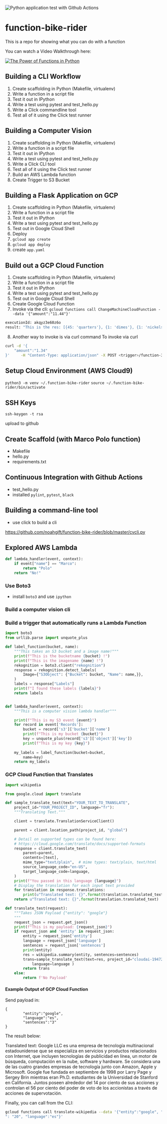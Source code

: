 ![Python application test with Github Actions](https://github.com/noahgift/function-bike-rider/workflows/Python%20application%20test%20with%20Github%20Actions/badge.svg)

# function-bike-rider
This is a repo for showing what you can do with a function

You can watch a Video Walkthrough here:


[![The Power of Functions in Python](https://img.youtube.com/vi/lN6OSIDpgyg/0.jpg)](https://youtu.be/lN6OSIDpgyg)

## Building a CLI Workflow

1.  Create scaffolding in Python (Makefile, virtualenv)
2.  Write a function in a script file
3.  Test it out in IPython
4.  Write a test using pytest and test_hello.py
5.  Write a Click commandline tool
6.  Test all of it using the Click test runner


## Building a Computer Vision

1.  Create scaffolding in Python (Makefile, virtualenv)
2.  Write a function in a script file
3.  Test it out in IPython
4.  Write a test using pytest and test_hello.py
5.  Write a Click CLI tool
6.  Test all of it using the Click test runner
7.  Build an AWS Lambda function
8.  Create Trigger to S3 Bucket

## Building a Flask Application on GCP

1.  Create scaffolding in Python (Makefile, virtualenv)
2.  Write a function in a script file
3.  Test it out in IPython
4.  Write a test using pytest and test_hello.py
5.  Test out in Google Cloud Shell
6.  Deploy
7. `gcloud app create` 
8. `gcloud app deploy`
9. create `app.yaml`

## Build out a GCP Cloud Function

1.  Create scaffolding in Python (Makefile, virtualenv)
2.  Write a function in a script file
3.  Test it out in IPython
4.  Write a test using pytest and test_hello.py
5.  Test out in Google Cloud Shell
6.  Create Google Cloud Function  
7.  Invoke via the cli:
    `gcloud functions call ChangeMachineCloudFunction --data '{"amount":"11.44"}'`
```bash
executionId: akqyz3e60z6o
result: "This is the res: [{45: 'quarters'}, {1: 'dimes'}, {1: 'nickels'}, {4: 'pennies'}]"
```
8.  Another way to invoke is via curl command
To invoke via curl

```bash
curl -d '{
    "amount":"1.34"
}'     -H "Content-Type: application/json" -X POST <trigger>/function-3
```





## Setup Cloud Environment (AWS Cloud9)

`python3 -m venv ~/.function-bike-rider`
`source ~/.function-bike-rider/bin/activate`

## SSH Keys

`ssh-keygen -t rsa`

upload to github

## Create Scaffold (with Marco Polo function)

* Makefile
* hello.py
* requirements.txt

## Continuous Integration with Github Actions

* test_hello.py
* installed `pylint`, `pytest`, `black`

## Building a command-line tool

* use click to build a cli

https://github.com/noahgift/function-bike-rider/blob/master/cvcli.py

## Explored AWS Lambda

```python
def lambda_handler(event, context):
    if event["name"] == "Marco":
        return "Polo"
    return "No!"
```

### Use Boto3

* install `boto3` and use `ipython`

### Build a computer vision cli

### Build a trigger that automatically runs a Lambda Function

```python
import boto3
from urllib.parse import unquote_plus

def label_function(bucket, name):
    """This takes an S3 bucket and a image name!"""
    print(f"This is the bucketname {bucket} !")
    print(f"This is the imagename {name} !")
    rekognition = boto3.client("rekognition")
    response = rekognition.detect_labels(
        Image={"S3Object": {"Bucket": bucket, "Name": name,}},
    )
    labels = response["Labels"]
    print(f"I found these labels {labels}")
    return labels


def lambda_handler(event, context):
    """This is a computer vision lambda handler"""

    print(f"This is my S3 event {event}")
    for record in event['Records']:
        bucket = record['s3']['bucket']['name']
        print(f"This is my bucket {bucket}")
        key = unquote_plus(record['s3']['object']['key'])
        print(f"This is my key {key}")
        
    my_labels = label_function(bucket=bucket, 
        name=key)
    return my_labels
```
### GCP Cloud Function that Translates

```python
import wikipedia

from google.cloud import translate

def sample_translate_text(text="YOUR_TEXT_TO_TRANSLATE", 
    project_id="YOUR_PROJECT_ID", language="fr"):
    """Translating Text."""

    client = translate.TranslationServiceClient()

    parent = client.location_path(project_id, "global")

    # Detail on supported types can be found here:
    # https://cloud.google.com/translate/docs/supported-formats
    response = client.translate_text(
        parent=parent,
        contents=[text],
        mime_type="text/plain",  # mime types: text/plain, text/html
        source_language_code="en-US",
        target_language_code=language,
    )
    print(f"You passed in this language {language}")
    # Display the translation for each input text provided
    for translation in response.translations:
        print(u"Translated text: {}".format(translation.translated_text))
    return u"Translated text: {}".format(translation.translated_text)

def translate_test(request):
    """Takes JSON Payload {"entity": "google"}
    """
    request_json = request.get_json()
    print(f"This is my payload: {request_json}")
    if request_json and 'entity' in request_json:
        entity = request_json['entity']
        language = request_json['language']
        sentences = request_json['sentences']
        print(entity)
        res = wikipedia.summary(entity, sentences=sentences)
        trans=sample_translate_text(text=res, project_id="cloudai-194723",
            language=language )
        return trans
    else:
        return f'No Payload'
 ```

#### Example Output of GCP Cloud Function

Send payload in:
```
{
        "entity":"google",
        "language":"es",
        "sentences":"3"
}
```
The result below:

Translated text: Google LLC es una empresa de tecnología multinacional estadounidense que se especializa en servicios y productos relacionados con Internet, que incluyen tecnologías de publicidad en línea, un motor de búsqueda, computación en la nube, software y hardware. Se considera una de las cuatro grandes empresas de tecnología junto con Amazon, Apple y Microsoft. Google fue fundada en septiembre de 1998 por Larry Page y Sergey Brin mientras eran Ph.D. estudiantes de la Universidad de Stanford en California. Juntos poseen alrededor del 14 por ciento de sus acciones y controlan el 56 por ciento del poder de voto de los accionistas a través de acciones de supervotación.


Finally, you can call from the CLI:

```bash
gcloud functions call translate-wikipedia --data '{"entity":"google", "sentences
": "20", "language":"es"}'
```




